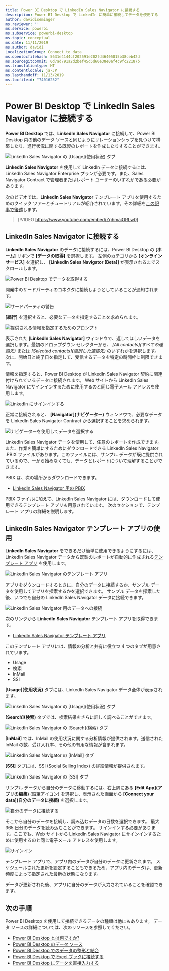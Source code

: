 ```yaml
---
title: Power BI Desktop で LinkedIn Sales Navigator に接続する
description: Power BI Desktop で LinkedIn に簡単に接続してデータを使用する
author: davidiseminger
ms.reviewer: ''
ms.service: powerbi
ms.subservice: powerbi-desktop
ms.topic: conceptual
ms.date: 11/11/2019
ms.author: davidi
LocalizationGroup: Connect to data
ms.openlocfilehash: 5631e4144cf202591e202fd46405815b38ceb42d
ms.sourcegitcommit: 0d7ad791a2d2bef45d5d60e38e0af4c9fc22187b
ms.translationtype: HT
ms.contentlocale: ja-JP
ms.lasthandoff: 11/13/2019
ms.locfileid: "74016252"
---
```

# <a name="connect-to-linkedin-sales-navigator-in-power-bi-desktop"></a>Power BI Desktop で LinkedIn Sales Navigator に接続する

**Power BI Desktop** では、**LinkedIn Sales Navigator** に接続して、Power BI Desktop 内の他のデータ ソースと同じようにリレーションシップを見つけて構築したり、進行状況に関する既製のレポートを作成したりすることができます。

![LinkedIn Sales Navigator の [Usage]\(使用状況\) タブ](media/desktop-connect-linkedin-sales-navigator/linkedin-sales-navigator-01.png)


**Linkedin Sales Navigator** を使用して LinkedIn データに接続するには、LinkedIn Sales Navigator Enterprise プランが必要です。また、Sales Navigator Contract で管理者またはレポート ユーザーのいずれかである必要があります。

次のビデオでは、**LinkedIn Sales Navigator** テンプレート アプリを使用するためのクイック ツアーとチュートリアルが紹介されています。その詳細を[この記事で後述](#using-the-linkedin-sales-navigator-template-app)します。 

> [!VIDEO https://www.youtube.com/embed/ZqhmaiORLw0]

## <a name="connect-to-linkedin-sales-navigator"></a>LinkedIn Sales Navigator に接続する

**LinkedIn Sales Navigator** のデータに接続するには、Power BI Desktop の **[ホーム]** リボンで **[データの取得]** を選択します。 左側のカテゴリから **[オンライン サービス]** を選択し、 **[LinkedIn Sales Navigator (Beta)]** が表示されるまでスクロールします。

![Power BI Desktop でデータを取得する](media/desktop-connect-linkedin-sales-navigator/linkedin-sales-navigator-02.png)

開発中のサードパーティのコネクタに接続しようとしていることが通知されます。 

![サードパーティの警告](media/desktop-connect-linkedin-sales-navigator/linkedin-sales-navigator-03.png)

**[続行]** を選択すると、必要なデータを指定することを求められます。

![提供される情報を指定するためのプロンプト](media/desktop-connect-linkedin-sales-navigator/linkedin-sales-navigator-04.png)


表示された **[LinkedIn Sales Navigator]** ウィンドウで、返してほしいデータを選択します。最初のドロップダウン セレクターから、 *[All contacts]\(すべての連絡先\)* または *[Selected contacts]\(選択した連絡先\)* のいずれかを選択します。 次に、開始日と終了日を指定して、受信するデータを特定の時間枠に制限できます。

情報を指定すると、Power BI Desktop が LinkedIn Sales Navigator 契約に関連付けられているデータに接続されます。 Web サイトから LinkedIn Sales Navigator にサインインするために使用するのと同じ電子メール アドレスを使用します。 

![LinkedIn にサインインする](media/desktop-connect-linkedin-sales-navigator/linkedin-sales-navigator-05.png)

正常に接続されると、 **[Navigator]\(ナビゲーター\)** ウィンドウで、必要なデータを LinkedIn Sales Navigator Contract から選択することを求められます。

![ナビゲーターを使用してデータを選択する](media/desktop-connect-linkedin-sales-navigator/linkedin-sales-navigator-09.png)

LinkedIn Sales Navigator データを使用して、任意のレポートを作成できます。 また、作業を簡単にするためにダウンロードできる LinkedIn Sales Navigator .PBIX ファイルがあります。このファイルには、サンプル データが既に提供されているので、一から始めなくても、データとレポートについて理解することができます。

PBIX は、次の場所からダウンロードできます。
* [LinkedIn Sales Navigator 用の PBIX](service-template-apps-samples.md)

PBIX ファイルに加えて、LinkedIn Sales Navigator には、ダウンロードして使用できるテンプレート アプリも用意されています。 次のセクションで、テンプレート アプリの詳細を説明します。


## <a name="using-the-linkedin-sales-navigator-template-app"></a>LinkedIn Sales Navigator テンプレート アプリの使用

**LinkedIn Sales Navigator** をできるだけ簡単に使用できるようにするには、LinkedIn Sales Navigator データから既製のレポートが自動的に作成される[テンプレート アプリ](service-template-apps-overview.md) を使用します。

![LinkedIn Sales Navigator のテンプレート アプリ](media/desktop-connect-linkedin-sales-navigator/linkedin-sales-navigator-10.png)

アプリをダウンロードするときに、自分のデータに接続するか、サンプル データを使用してアプリを探索するかを選択できます。 サンプル データを探索した後、いつでも自分の LinkedIn Sales Navigator データに接続できます。 

![LinkedIn Sales Navigator 用のデータへの接続](media/desktop-connect-linkedin-sales-navigator/linkedin-sales-navigator-11.png)



次のリンクから **LinkedIn Sales Navigator** テンプレート アプリを取得できます。
* [LinkedIn Sales Navigator テンプレート アプリ](https://appsource.microsoft.com/product/power-bi/pbi-contentpacks.linkedin_navigator-preview?flightCodes=17ad4c68-fbc5-4925-a351-139fd384ec33)

このテンプレート アプリには、情報の分析と共有に役立つ 4 つのタブが用意されています。

* Usage
* 検索
* InMail
* SSI

**[Usage]\(使用状況\)** タブには、LinkedIn Sales Navigator データ全体が表示されます。

![LinkedIn Sales Navigator の [Usage]\(使用状況\) タブ](media/desktop-connect-linkedin-sales-navigator/linkedin-sales-navigator-12.png)

**[Search]\(検索\)** タブでは、検索結果をさらに詳しく調べることができます。

![LinkedIn Sales Navigator の [Search]\(検索\) タブ](media/desktop-connect-linkedin-sales-navigator/linkedin-sales-navigator-13.png)

**[InMail]** では、InMail の使用状況に関する分析情報が提供されます。送信された InMail の数、受け入れ率、その他の有用な情報が含まれます。

![LinkedIn Sales Navigator の [InMail] タブ](media/desktop-connect-linkedin-sales-navigator/linkedin-sales-navigator-14.png)

**[SSI]** タブには、SSI (Social Selling Index) の詳細情報が提供されます。

![LinkedIn Sales Navigator の [SSI] タブ](media/desktop-connect-linkedin-sales-navigator/linkedin-sales-navigator-15.png)

サンプル データから自分のデータに移動するには、右上隅にある **[Edit App]\(アプリの編集\)** (鉛筆アイコン) を選択し、表示された画面から **[Connect your data]\(自分のデータに接続\)** を選択します。

![自分のデータに接続する](media/desktop-connect-linkedin-sales-navigator/linkedin-sales-navigator-16.png)

そこから自分のデータを接続し、読み込むデータの日数を選択できます。 最大 365 日分のデータを読み込むことができます。 サインインする必要があります。ここでも、Web サイトから LinkedIn Sales Navigator にサインインするために使用するのと同じ電子メール アドレスを使用します。 

![サインイン](media/desktop-connect-linkedin-sales-navigator/linkedin-sales-navigator-17.png)

テンプレート アプリで、アプリ内のデータが自分のデータに更新されます。 スケジュールされた更新を設定することもできるため、アプリ内のデータは、更新頻度によって指定された最新の状態になります。 

データが更新された後、アプリに自分のデータが入力されていることを確認できます。

## <a name="next-steps"></a>次の手順
Power BI Desktop を使用して接続できるデータの種類は他にもあります。 データ ソースの詳細については、次のリソースを参照してください。

* [Power BI Desktop とは何ですか?](desktop-what-is-desktop.md)
* [Power BI Desktop のデータ ソース](desktop-data-sources.md)
* [Power BI Desktop でのデータの整形と結合](desktop-shape-and-combine-data.md)
* [Power BI Desktop で Excel ブックに接続する](desktop-connect-excel.md)   
* [Power BI Desktop にデータを直接入力する](desktop-enter-data-directly-into-desktop.md)   

